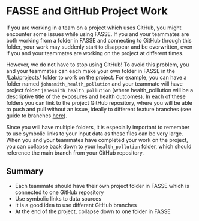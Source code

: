 # FASSE and GitHub Project Work

If you are working in a team on a project which uses GitHub, you might encounter some issues while using FASSE. If you and your teammates are both working from a folder in FASSE and connecting to GitHub through this folder, your work may suddenly start to disappear and be overwritten, even if you and your teammates are working on the project at different times. 

However, we do not have to stop using GitHub! To avoid this problem, you and your teammates can each make your own folder in FASSE in the /Lab/projects/ folder to work on the project. For example, you can have a folder named `johnsmith_health_pollution` and your teammate will have project folder `janesmith_health_pollution` (where health_polllution will be a descriptive title of the exposures and health outcomes). In each of these folders you can link to the project GitHub repository, where you will be able to push and pull without an issue, ideally to different feature branches (see guide to branches [here](https://nsaph.github.io/handbook/collaborative.html)). 

Since you will have multiple folders, it is especially important to remember to use symbolic links to your input data as these files can be very large. When you and your teammates have completed your work on the project, you can collapse back down to your `health_pollution` folder, which should reference the main branch from your GitHub repository.

## Summary

- Each teammate should have their own project folder in FASSE which is connected to one GitHub repository
- Use symbolic links to data sources
- It is a good idea to use different GitHub branches
- At the end of the project, collapse down to one folder in FASSE
